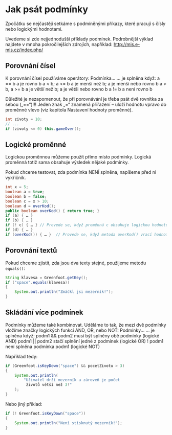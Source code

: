 # Jak psát podmínky

Zpočátku se nejčastěji setkáme s podmíněnými příkazy, které pracují s čísly nebo logickými hodnotami.

Uvedeme si zde nejjednodušší příklady podmínek. Podrobnější výklad najdete v mnoha pokročilejších zdrojích, například: http://mis.e-mis.cz/index.php/

## Porovnání čísel
K porovnání čísel používáme operátory:
 	Podmínka...	… je splněna když:
 	 a == b	 a je rovno b
 	 a < b; a <= b	 a je menší než b; a je menší nebo rovno b
 	 a > b, a >= b	 a je větší než b; a je větši nebo rovno b
 	 a != b	 a není rovno b

Důležité je nezapomenout, že při porovnávání je třeba psát dvě rovnítka za sebou („==“)!!! Jeden znak „=“ znamená přiřazení – uloží hodnotu vpravo do proměnné vlevo (viz kapitola Nastavení hodnoty proměnné).
```java
int zivoty = 10;
// ...
if (zivoty <= 0) this.gameOver();
```

##  Logické proměnné
Logickou proměnnou můžeme použít přímo místo podmínky. Logická proměnná totiž sama obsahuje výsledek nějaké podmínky.

Pokud chceme testovat, zda podmínka NENÍ splněna, napíšeme před ni vykřičník.
```java
int x = 5;
boolean a = true;
boolean b = false;
boolean c = x > 10;
boolean d = overKod();
public boolean overKod() { return true; }
if (a) { … }
if (b) { … }
if (! c) { … } // Provede se, když proměnná c obsahuje logickou hodnotu „nepravda“.
if (d) { … }
if (overKod()) { … }  // Provede se, když metoda overKod() vrací hodnotu „pravda“.
```

## Porovnání textů

Pokud chceme zjistit, zda jsou dva texty stejné, použijeme metodu `equals()`:
```java
String klavesa = Greenfoot.getKey();
if ("space".equals(klavesa)) 
{
	System.out.println("Zmáčkl jsi mezerník!");
}
```

## Skládání více podmínek

Podmínky můžeme také kombinovat. Uděláme to tak, že mezi dvě podmínky vložíme značky logických funkcí AND, OR, nebo NOT:
 	Podmínky...	… je splněna když:
 	podm1 && podm2	 musí být splněny obě podmínky (logické AND)
 	podm1 || podm2	 stačí splnění jedné z podmínek (logické OR)
 	! podm1	 není splněna podmínka podm1 (logické NOT)

Například tedy:
```java
if (Greenfoot.isKeyDown("space") && pocetZivotu > 3) 
{
	System.out.println(
 		"Uživatel drží mezerník a zároveň je počet
 		 životů větší než 3!"
 	);
}
```

Nebo jiný příklad:
```java
if (! Greenfoot.isKeyDown("space")) 
{
	System.out.println("Není stisknutý mezerník!");
}
```